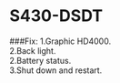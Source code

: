 S430-DSDT
=====
###Fix:
1.Graphic HD4000.<br/>
2.Back light.<br/>
2.Battery status.<br/>
3.Shut down and restart.<br/>
